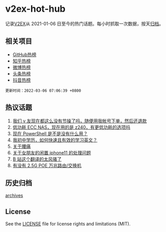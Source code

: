 # v2ex-hot-hub

 记录[V2EX](https://www.v2ex.com/)从 2021-01-06 日至今的热门话题。每小时抓取一次数据，按天[归档](archives)。
 
 ## 相关项目

- [GitHub热榜](https://github.com/lonnyzhang423/github-hot-hub)
- [知乎热榜](https://github.com/lonnyzhang423/zhihu-hot-hub)
- [微博热榜](https://github.com/lonnyzhang423/weibo-hot-hub)
- [头条热榜](https://github.com/lonnyzhang423/toutiao-hot-hub)
- [抖音热榜](https://github.com/lonnyzhang423/douyin-hot-hub)


 `更新时间：2022-03-06 07:06:39 +0800`

## 热议话题

1. [我们 v 友现在都这么没有节操了吗，随便用我帐号下单，然后还退款](https://www.v2ex.com/t/838139)
1. [低功耗 ECC NAS，现在用的是 z240，有更低功耗的选项吗](https://www.v2ex.com/t/838111)
1. [现在 PowerShell 是不是没有什么用？](https://www.v2ex.com/t/838173)
1. [我初中学历，如何快速且有效的学习英文？](https://www.v2ex.com/t/838146)
1. [关于腰痛](https://www.v2ex.com/t/838137)
1. [关于女朋友的闲置 iphone11 的处理问题](https://www.v2ex.com/t/838160)
1. [B 站这个翻译的太风骚了](https://www.v2ex.com/t/838270)
1. [有没有 2.5G POE 万兆路由/交换机](https://www.v2ex.com/t/838130)

## 历史归档

[archives](archives)

## License

See the [LICENSE](LICENSE) file for license rights and limitations (MIT).
